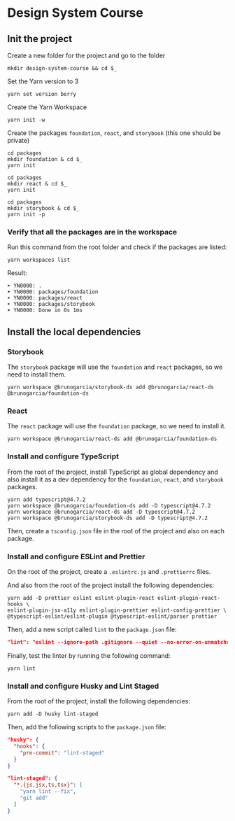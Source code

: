 # Design System Course

## Init the project

Create a new folder for the project and go to the folder

```shell
mkdir design-system-course && cd $_
```

Set the Yarn version to 3

```shell
yarn set version berry
```

Create the Yarn Workspace

```shell
yarn init -w
```

Create the packages `foundation`, `react`, and `storybook` (this one should be private)

```shell
cd packages
mkdir foundation & cd $_
yarn init
```

```shell
cd packages
mkdir react & cd $_
yarn init
```

```shell
cd packages
mkdir storybook & cd $_
yarn init -p
```

### Verify that all the packages are in the workspace

Run this command from the root folder and check if the packages are listed:

```shell
yarn workspaces list
```

Result:

```shell
➤ YN0000: .
➤ YN0000: packages/foundation
➤ YN0000: packages/react
➤ YN0000: packages/storybook
➤ YN0000: Done in 0s 1ms
```

## Install the local dependencies

### Storybook

The `storybook` package will use the `foundation` and `react` packages, so we need to install them.

```shell
yarn workspace @brunogarcia/storybook-ds add @brunogarcia/react-ds @brunogarcia/foundation-ds
```

### React

The `react` package will use the `foundation` package, so we need to install it.

```shell
yarn workspace @brunogarcia/react-ds add @brunogarcia/foundation-ds
```

### Install and configure TypeScript

From the root of the project, install TypeScript as global dependency and also install it as a dev dependency for the `foundation`, `react`, and `storybook` packages.

```shell
yarn add typescript@4.7.2
yarn workspace @brunogarcia/foundation-ds add -D typescript@4.7.2
yarn workspace @brunogarcia/react-ds add -D typescript@4.7.2
yarn workspace @brunogarcia/storybook-ds add -D typescript@4.7.2
```

Then, create a `tsconfig.json` file in the root of the project and also on each package.

### Install and configure ESLint and Prettier

On the root of the project, create a `.eslintrc.js` and `.prettierrc` files.

And also from the root of the project install the following dependencies:

```shell
yarn add -D prettier eslint eslint-plugin-react eslint-plugin-react-hooks \
eslint-plugin-jsx-a11y eslint-plugin-prettier eslint-config-prettier \
@typescript-eslint/eslint-plugin @typescript-eslint/parser prettier
```

Then, add a new script called `lint` to the `package.json` file:

```json
"lint": "eslint --ignore-path .gitignore --quiet --no-error-on-unmatched-pattern packages/**/*{js,jsx,ts,tsx}"
```

Finally, test the linter by running the following command:

```shell
yarn lint
```

### Install and configure Husky and Lint Staged

From the root of the project, install the following dependencies:

```shell
yarn add -D husky lint-staged
```

Then, add the following scripts to the `package.json` file:

```json
"husky": {
  "hooks": {
    "pre-commit": "lint-staged"
  }
}
```

```json
"lint-staged": {
  "*.{js,jsx,ts,tsx}": [
    "yarn lint --fix",
    "git add"
  ]
}
```
